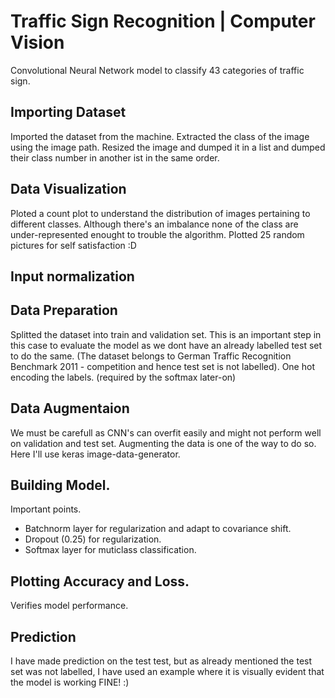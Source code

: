 # Traffic Sign Recognition | Computer Vision
Convolutional Neural Network model to classify 43 categories of traffic sign.
## Importing Dataset
Imported the dataset from the machine. Extracted the class of the image using the image path. Resized the image and dumped it in a list and dumped their class number in another ist in the same order.
## Data Visualization
Ploted a count plot to understand the distribution of images pertaining to different classes. Although there's an imbalance none of the class are under-represented enought to trouble the algorithm.
Plotted 25 random pictures for self satisfaction :D
## Input normalization
## Data Preparation
Splitted the dataset into train and validation set. This is an important step in this case to evaluate the model as we dont have an already labelled test set to do the same. (The dataset belongs to German Traffic Recognition Benchmark 2011 - competition and hence test set is not labelled).
One hot encoding the labels. (required by the softmax later-on)
## Data Augmentaion
We must be carefull as CNN's can overfit easily and might not perform well on validation and test set. Augmenting the data is one of the way to do so. Here I'll use keras image-data-generator.
## Building Model.
Important points.
* Batchnorm layer for regularization and adapt to covariance shift.
* Dropout (0.25) for regularization.
* Softmax layer for muticlass classification.
## Plotting Accuracy and Loss.
Verifies model performance.
## Prediction
I have made prediction on the test test, but as already mentioned the test set was not labelled, I have used an example where it is visually evident that the model is working FINE! :)
